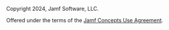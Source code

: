 Copyright 2024, Jamf Software, LLC.

Offered under the terms of the [Jamf Concepts Use Agreement](https://resources.jamf.com/documents/jamf-concept-projects-use-agreement.pdf).
